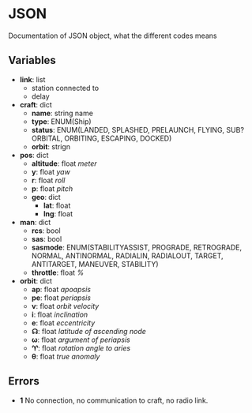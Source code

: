 # JSON

Documentation of JSON object, what the different codes means

## Variables

* **link**: list
  * station connected to
  * delay
* **craft**: dict
  * **name**: string name
  * **type**: ENUM(Ship)
  * **status**: ENUM(LANDED, SPLASHED, PRELAUNCH, FLYING, SUB?ORBITAL, ORBITING, ESCAPING, DOCKED)
  * **orbit**: strign
* **pos**: dict
  * **altitude**: float _meter_
  * **y**: float _yaw_
  * **r**: float _roll_
  * **p**: float _pitch_
  * **geo**: dict
    * **lat**: float
    * **lng**: float
* **man**: dict
  * **rcs**: bool
  * **sas**: bool
  * **sasmode**: ENUM(STABILITYASSIST, PROGRADE, RETROGRADE, NORMAL, ANTINORMAL, RADIALIN, RADIALOUT, TARGET, ANTITARGET, MANEUVER, STABILITY)
  * **throttle**: float _%_
* **orbit**: dict
  * **ap**: float _apoapsis_
  * **pe**: float _periapsis_
  * **v**: float _orbit velocity_
  * **i**: float _inclination_
  * **e**: float _eccentricity_
  * **☊**: float _latitude of ascending node_
  * **ω**: float _argument of periapsis_
  * **♈︎**: float _rotation angle to aries_
  * **θ**: float _true anomaly_

## Errors

* **1** No connection, no communication to craft, no radio link.
